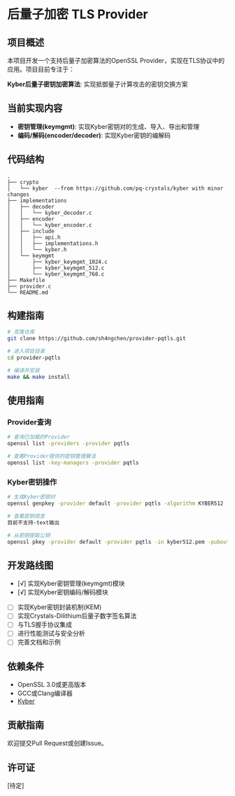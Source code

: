 # 后量子加密 TLS Provider

## 项目概述

本项目开发一个支持后量子加密算法的OpenSSL Provider，实现在TLS协议中的应用。项目目前专注于：

**Kyber后量子密钥加密算法**: 实现抵御量子计算攻击的密钥交换方案

## 当前实现内容

- **密钥管理(keymgmt)**: 实现Kyber密钥对的生成、导入、导出和管理
- **编码/解码(encoder/decoder)**: 实现Kyber密钥的编解码

## 代码结构

```
.
├── crypto
│   └── kyber  --from https://github.com/pq-crystals/kyber with minor changes
├── implementations
│   ├── decoder
│   │   └── kyber_decoder.c
│   ├── encoder
│   │   └── kyber_encoder.c
│   ├── include
│   │   ├── api.h
│   │   ├── implementations.h
│   │   └── kyber.h
│   └── keymgmt
│       ├── kyber_keymgmt_1024.c
│       ├── kyber_keymgmt_512.c
│       └── kyber_keymgmt_768.c
├── Makefile
├── provider.c
└── README.md
```

## 构建指南

```bash
# 克隆仓库
git clone https://github.com/sh4ngchen/provider-pqtls.git

# 进入项目目录
cd provider-pqtls

# 编译并安装
make && make install
```

## 使用指南

### Provider查询

```bash
# 查询已加载的Provider
openssl list -providers -provider pqtls

# 查看Provider提供的密钥管理算法
openssl list -key-managers -provider pqtls
```

### Kyber密钥操作

```bash
# 生成Kyber密钥对
openssl genpkey -provider default -provider pqtls -algorithm KYBER512 -out kyber512.pem

# 查看密钥信息
目前不支持-text输出

# 从密钥提取公钥
openssl pkey -provider default -provider pqtls -in kyber512.pem -pubout -out kyber512.pub
```

## 开发路线图

- [√] 实现Kyber密钥管理(keymgmt)模块
- [√] 实现Kyber密钥编码/解码模块
- [ ] 实现Kyber密钥封装机制(KEM)
- [ ] 实现Crystals-Dilithium后量子数字签名算法
- [ ] 与TLS握手协议集成
- [ ] 进行性能测试与安全分析
- [ ] 完善文档和示例

## 依赖条件

- OpenSSL 3.0或更高版本
- GCC或Clang编译器
- [Kyber](https://github.com/pq-crystals/kyber)

## 贡献指南

欢迎提交Pull Request或创建Issue。

## 许可证

[待定]
